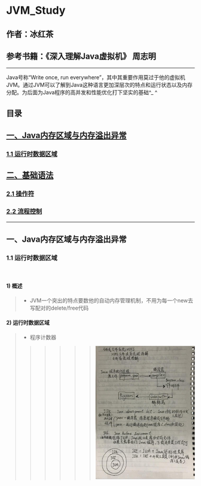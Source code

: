 # JVM_Study

## 作者：冰红茶  
## 参考书籍：《深入理解Java虚拟机》 周志明
    
------    
    
Java号称“Write once, run everywhere”，其中其重要作用莫过于他的虚拟机JVM。通过JVM可以了解到Java这种语言更加深层次的特点和运行状态以及内存分配。为后面为Java程序的高并发和性能优化打下坚实的基础^_ ^

## 目录
## [一、Java内存区域与内存溢出异常](#1)
### [1.1 运行时数据区域](#1.1)
## [二、基础语法](#2)
### [2.1 操作符](#2.1)
### [2.2 流程控制](#2.2)

        
------      
        
<h2 id='1'>一、Java内存区域与内存溢出异常</h2>
<h3 id='1.1'>1.1 运行时数据区域</h3>  
        
#### 1) 概述
> - JVM一个突出的特点要数他的自动内存管理机制，不用为每一个new去写配对的delete/free代码
#### 2) 运行时数据区域
> - 程序计数器
>>>>>> ![Java程序执行与运行环境](https://github.com/hblvsjtu/Java_Study/blob/master/picture/%E5%9B%BE1-1%20Java%E7%A8%8B%E5%BA%8F%E6%89%A7%E8%A1%8C%E4%B8%8E%E8%BF%90%E8%A1%8C%E7%8E%AF%E5%A2%83.jpg?raw=true)